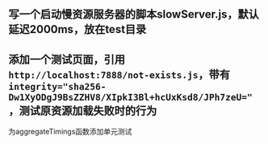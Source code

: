 写一个启动慢资源服务器的脚本slowServer.js，默认延迟2000ms，放在test目录
---
添加一个测试页面，引用`http://localhost:7888/not-exists.js`，带有`integrity="sha256-Dw1XyODgJ9BsZZHV8/XIpkI3Bl+hcUxKsd8/JPh7zeU="`，测试原资源加载失败时的行为
---
为aggregateTimings函数添加单元测试